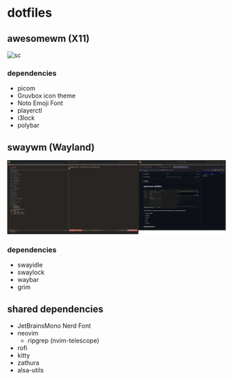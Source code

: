 # dotfiles

## awesomewm (X11)
![sc](https://github.com/tim-tm/dotfiles/assets/43402731/edb20b18-8b3d-4659-8f43-11af4a25b86b)

### dependencies
- picom
- Gruvbox icon theme
- Noto Emoji Font
- playerctl
- i3lock
- polybar

## swaywm (Wayland)
![sc2](assets/sway.png)

### dependencies
- swayidle
- swaylock
- waybar
- grim

## shared dependencies
- JetBrainsMono Nerd Font
- neovim
  - ripgrep (nvim-telescope)
- rofi
- kitty
- zathura
- alsa-utils
